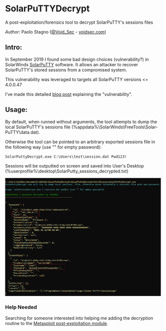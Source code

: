 # SolarPuTTYDecrypt
A post-exploitation/forensics tool to decrypt SolarPuTTY's sessions files

*Author:* Paolo Stagno ([@Void_Sec](https://twitter.com/Void_Sec) - [voidsec.com](https://voidsec.com))

## Intro:

In September 2019 I found some bad design choices (vulnerability?) in SolarWinds [SolarPuTTY](https://www.solarwinds.com/free-tools/solar-putty) software. It allows an attacker to recover SolarPuTTY's stored sessions from a compromised system.

This vulnerability was leveraged to targets all SolarPuTTY versions <= 4.0.0.47

I've made this detailed [blog post](https://voidsec.com/solarputtydecrypt/) explaining the "vulnerability".

## Usage:
By default, when runned without arguments, the tool attempts to dump the local SolarPuTTY's sessions file (%appdata%\SolarWinds\FreeTools\Solar-PuTTY\data.dat).

Otherwise the tool can be pointed to an arbitrary exported sessions file in the following way (use "" for empty password):
```
SolarPuttyDecrypt.exe C:\Users\test\session.dat Pwd123!
```
Sessions will be outputted on screen and saved into User's Desktop (%userprofile%\desktop\SolarPutty_sessions_decrypted.txt)

![SolarPuttyDecrypt](solarputtydecrypt.png)

### Help Needed

Searching for someone interested into helping me adding the decryption routine to the [Metasploit post-exploitation module](solar_putty.rb).